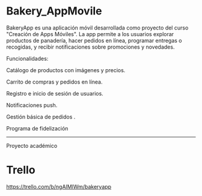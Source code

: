 ﻿# Bakery_AppMovile

BakeryApp es una aplicación móvil desarrollada como proyecto del curso "Creación de Apps Móviles". La app permite a los usuarios explorar productos de panadería, hacer pedidos en línea, programar entregas o recogidas, y recibir notificaciones sobre promociones y novedades.

Funcionalidades:

Catálogo de productos con imágenes y precios.

Carrito de compras y pedidos en línea.

Registro e inicio de sesión de usuarios.

Notificaciones push.

Gestión básica de pedidos .

Programa de fidelización

----------------------------------
Proyecto académico 



# Trello 

https://trello.com/b/ngAIMlWm/bakeryapp
